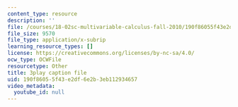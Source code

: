 ```yaml
---
content_type: resource
description: ''
file: /courses/18-02sc-multivariable-calculus-fall-2010/190f86055f43e2df6e2b3eb112934657_f2KsJBClJ1g.srt
file_size: 9570
file_type: application/x-subrip
learning_resource_types: []
license: https://creativecommons.org/licenses/by-nc-sa/4.0/
ocw_type: OCWFile
resourcetype: Other
title: 3play caption file
uid: 190f8605-5f43-e2df-6e2b-3eb112934657
video_metadata:
  youtube_id: null
---
```

